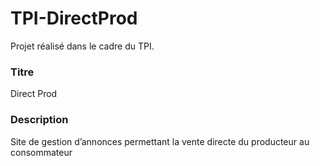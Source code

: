 # TPI-DirectProd
Projet réalisé dans le cadre du TPI.
### Titre 
Direct Prod
### Description
Site de gestion d’annonces permettant la vente directe du producteur au consommateur
